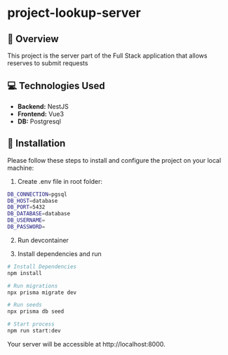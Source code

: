# project-lookup-server

## 🚀 Overview

This project is the server part of the Full Stack application that allows reserves to submit requests

## 💻 Technologies Used

-   **Backend:** NestJS
-   **Frontend:** Vue3
-   **DB:** Postgresql


## 🔧 Installation

Please follow these steps to install and configure the project on your local machine:

1. Create .env file in root folder:

```bash
DB_CONNECTION=pgsql
DB_HOST=database
DB_PORT=5432
DB_DATABASE=database
DB_USERNAME=
DB_PASSWORD=
```

2. Run devcontainer

3. Install dependencies and run

```bash
# Install Dependencies
npm install

# Run migrations
npx prisma migrate dev

# Run seeds
npx prisma db seed 

# Start process
npm run start:dev
```  

Your server will be accessible at http://localhost:8000.